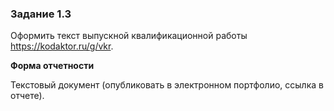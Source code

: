 ### Задание 1.3
Оформить текст выпускной квалификационной работы https://kodaktor.ru/g/vkr.

**Форма отчетности**

Текстовый документ (опубликовать в электронном портфолио, ссылка в отчете).
